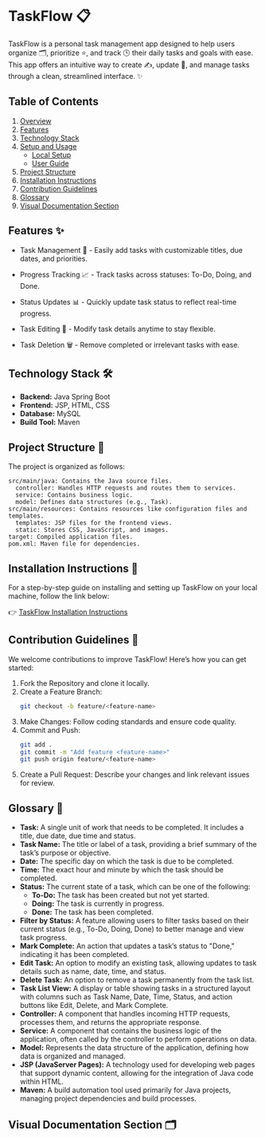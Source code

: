 # TaskFlow 📋

TaskFlow is a personal task management app designed to help users organize 🗂️, prioritize ⭐, and track 🕒 their daily tasks and goals with ease. This app offers an intuitive way to create ✍️, update 🔄, and manage tasks through a clean, streamlined interface. ✨

## Table of Contents

1. [Overview](#overview)
2. [Features](#Features)
3. [Technology Stack](#technology-stack)
4. [Setup and Usage](#setup-and-usage)
   - [Local Setup](#local-setup)
   - [User Guide](#user-guide)
5. [Project Structure](#project-structure)
6. [Installation Instructions](#installation-instructions)
7. [Contribution Guidelines](#contribution-guidelines)
9. [Glossary](#Glossary)
10. [Visual Documentation Section](#visual-documentation-section)


## Features ✨

- Task Management 📝 - Easily add tasks with customizable titles, due dates, and priorities.
- Progress Tracking 📈 - Track tasks across statuses: To-Do, Doing, and Done.
- Status Updates 📊 - Quickly update task status to reflect real-time progress.

- Task Editing 🔄 - Modify task details anytime to stay flexible.
- Task Deletion 🗑️ - Remove completed or irrelevant tasks with ease.

## Technology Stack 🛠️

- **Backend:** Java Spring Boot
- **Frontend:** JSP, HTML, CSS
- **Database:** MySQL 
- **Build Tool:** Maven

## Project Structure 📂

The project is organized as follows:

```
src/main/java: Contains the Java source files.
  controller: Handles HTTP requests and routes them to services.
  service: Contains business logic.
  model: Defines data structures (e.g., Task).
src/main/resources: Contains resources like configuration files and templates.
  templates: JSP files for the frontend views.
  static: Stores CSS, JavaScript, and images.
target: Compiled application files.
pom.xml: Maven file for dependencies.
```

## Installation Instructions 🚀

For a step-by-step guide on installing and setting up TaskFlow on your local machine, follow the link below:

👉 [TaskFlow Installation Instructions](https://cloudy-tern-837.notion.site/TaskFlow-Installation-Instructions-1497a2b34d76401bbe200d9a805740f7?pvs=4)

## Contribution Guidelines 🤝

We welcome contributions to improve TaskFlow! Here’s how you can get started:

1. Fork the Repository and clone it locally.
2. Create a Feature Branch:
   ```bash
   git checkout -b feature/<feature-name>
   ```
3. Make Changes: Follow coding standards and ensure code quality.
4. Commit and Push:
   ```bash
   git add .
   git commit -m "Add feature <feature-name>"
   git push origin feature/<feature-name>
   ```
5. Create a Pull Request: Describe your changes and link relevant issues for review.

   

## Glossary 📖

- **Task:** A single unit of work that needs to be completed. It includes a title, due date, due time and status.
- **Task Name:** The title or label of a task, providing a brief summary of the task’s purpose or objective.
- **Date:** The specific day on which the task is due to be completed.
- **Time:** The exact hour and minute by which the task should be completed.
- **Status:** The current state of a task, which can be one of the following:
  - **To-Do:** The task has been created but not yet started.
  - **Doing:** The task is currently in progress.
  - **Done:** The task has been completed.
- **Filter by Status:** A feature allowing users to filter tasks based on their current status (e.g., To-Do, Doing, Done) to better manage and view task progress.
- **Mark Complete:** An action that updates a task’s status to "Done," indicating it has been completed.
- **Edit Task:** An option to modify an existing task, allowing updates to task details such as name, date, time, and status.
- **Delete Task:** An option to remove a task permanently from the task list.
- **Task List View:** A display or table showing tasks in a structured layout with columns such as Task Name, Date, Time, Status, and action buttons like Edit, Delete, and Mark Complete.
- **Controller:** A component that handles incoming HTTP requests, processes them, and returns the appropriate response.
- **Service:** A component that contains the business logic of the application, often called by the controller to perform operations on data.
- **Model:** Represents the data structure of the application, defining how data is organized and managed.
- **JSP (JavaServer Pages):** A technology used for developing web pages that support dynamic content, allowing for the integration of Java code within HTML.
- **Maven:** A build automation tool used primarily for Java projects, managing project dependencies and build processes.

## Visual Documentation Section 🗂️
